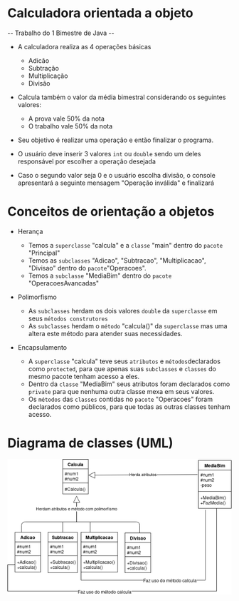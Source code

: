 # **Calculadora orientada a objeto**

-- Trabalho do 1 Bimestre de Java -- 


* A calculadora realiza as 4 operações básicas
	- Adicão
	- Subtração
	- Multiplicação
	- Divisão

* Calcula também o valor da média bimestral considerando os seguintes valores:
	- A prova vale 50% da nota
	- O trabalho vale 50% da nota

* Seu objetivo é realizar uma operação e então finalizar o programa.
 
* O usuário deve inserir 3 valores `int` ou `double` sendo um deles responsável por escolher a operação desejada

* Caso o segundo valor seja 0 e o usuário escolha divisão, o console apresentará a seguinte mensagem "Operação inválida" e finalizará

#  Conceitos de orientação a objetos 

* Herança
	- Temos a `superclasse` "calcula" e a `classe` "main" dentro do `pacote` "Principal" 
	- Temos as `subclasses` "Adicao", "Subtracao", "Multiplicacao", "Divisao" dentro do `pacote`"Operacoes".
	- Temos a `subclasse` "MediaBim" dentro do `pacote` "OperacoesAvancadas"

* Polimorfismo
	- As `subclasses` herdam os dois valores `double` da  `superclasse` em seus `métodos construtores`
	- As `subclasses` herdam o `método` "calcula()" da  `superclasse` mas uma altera este método para atender suas necessidades.

* Encapsulamento
	- A `superclasse` "calcula" teve seus `atributos` e `métodos`declarados como `protected`, para que apenas suas `subclasses` e `classes` do mesmo pacote tenham acesso a eles.
	- Dentro da `classe` "MediaBim" seus atributos foram declarados como `private` para que nenhuma outra classe mexa em seus valores. 
	- Os `métodos` das `classes` contidas no `pacote` "Operacoes" foram declarados como públicos, para que todas as outras classes tenham acesso.

# Diagrama de classes (UML)

![ss4](/pictures/uml.png)
